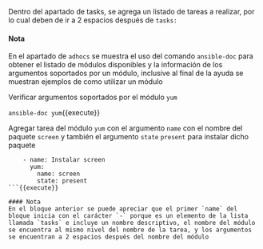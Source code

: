 Dentro del apartado de tasks, se agrega un listado de tareas a realizar, por lo cual deben de ir a 2 espacios después de `tasks:`

#### Nota
En el apartado de `adhocs` se muestra el uso del comando `ansible-doc` para obtener el listado de módulos disponibles y la información de los argumentos soportados por un módulo, inclusive al final de la ayuda se muestran ejemplos de como utilizar un módulo

Verificar argumentos soportados por el módulo `yum`

`ansible-doc yum`{{execute}}

Agregar tarea del módulo `yum` con el argumento `name` con el nombre del paquete `screen` y también el argumento `state` `present` para instalar dicho paquete

```
    - name: Instalar screen
      yum:
        name: screen
        state: present
```{{execute}}

#### Nota
En el bloque anterior se puede apreciar que el primer `name` del bloque inicia con el carácter `-` porque es un elemento de la lista llamada `tasks` e incluye un nombre descriptivo, el nombre del módulo se encuentra al mismo nivel del nombre de la tarea, y los argumentos se encuentran a 2 espacios después del nombre del módulo

